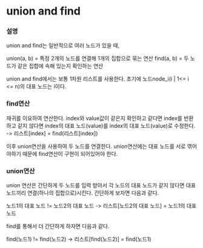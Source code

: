 # union and find 

### 설명
union and find는 일반적으로 여러 노드가 있을 때,

union(a, b) = 특정 2개의 노드를 연결해 1개의 집합으로 묶는 연산
find(a, b) = 두 노드가 같은 집합에 속해 있는지 확인하는 연산

union and find에서는 보통 1차원 리스트를 사용한다.
초기에 노드node_i(i | 1<= i <= n)의 대표 노드는 i이다.

### find연산
재귀를 이요하여 연산한다.
index와 value값이 같은지 확인하고
같다면 index를 반환하고
같지 않다면 index의 대표 노드(value)를 index의 대표 노드(value)로 수정한다. -> 리스트[index] = find(리스트[index])



이후 union연산을 사용하여 두 노드를 연결한다.
union연산에는 대표 노드를 서로 엮어야하기 때문에 find연산이 구현이 되어있어야 한다.



### union연산
union 연산은 간단하게 두 노드를 입력 받아서 각 노드의 대표 노드가 같지 않다면 대표 노드끼리 연결(하나의 집합으로)시킨다.
간단하게 보자면 다음과 같다.

노드1의 대표 노드 != 노드2의 대표 노드
  -> 리스트[노드2의 대표 노드] = 노드1의 대표 노드

find를 통해서 더 간단하게 하자면 다음과 같다.

find(노드1) != find(노드2)
  -> 리스트[find(노드2)] = find(노드1)
